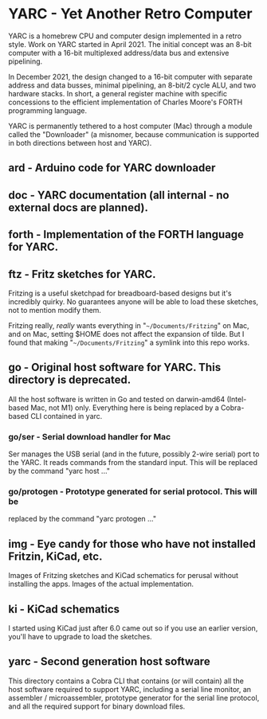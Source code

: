 # YARC - Yet Another Retro Computer

YARC is a homebrew CPU and computer design implemented in a retro style.
Work on YARC started in April 2021. The initial concept was an 8-bit
computer with a 16-bit multiplexed address/data bus and extensive
pipelining.

In December 2021, the design changed to a 16-bit computer with separate
address and data busses, minimal pipelining, an 8-bit/2 cycle ALU, and
two hardware stacks. In short, a general register machine with specific
concessions to the efficient implementation of Charles Moore's FORTH
programming language.

YARC is permanently tethered to a host computer (Mac) through a module
called the "Downloader" (a misnomer, because communication is supported
in both directions between host and YARC).

## ard - Arduino code for YARC downloader

## doc - YARC documentation (all internal - no external docs are planned).

## forth - Implementation of the FORTH language for YARC.

## ftz - Fritz sketches for YARC.

Fritzing is a useful sketchpad for breadboard-based designs but it's
incredibly quirky.  No guarantees anyone will be able to load these
sketches, not to mention modify them.

Fritzing really, *really* wants everything in "``~/Documents/Fritzing``" on
Mac, and on Mac, setting $HOME does not affect the expansion of tilde.
But I found that making "``~/Documents/Fritzing``" a symlink into this repo
works.

## go - Original host software for YARC. This directory is deprecated.

All the host software is written in Go and tested on darwin-amd64
(Intel-based Mac, not M1) only. Everything here is being replaced by
a Cobra-based CLI contained in yarc.

### go/ser - Serial download handler for Mac

Ser manages the USB serial (and in the future, possibly 2-wire serial)
port to the YARC. It reads commands from the standard input. This will
be replaced by the command "yarc host ..."

### go/protogen - Prototype generated for serial protocol. This will be
replaced by the command "yarc protogen ..."

## img - Eye candy for those who have not installed Fritzin, KiCad, etc.

Images of Fritzing sketches and KiCad schematics for perusal without
installing the apps. Images of the actual implementation.

## ki - KiCad schematics

I started using KiCad just after 6.0 came out so if you use an earlier
version, you'll have to upgrade to load the sketches.

## yarc - Second generation host software

This directory contains a Cobra CLI that contains (or will contain) all
the host software required to support YARC, including a serial line monitor,
an assembler / microassembler, prototype generator for the serial line
protocol, and all the required support for binary download files.

